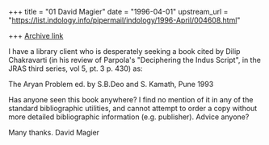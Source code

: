 +++
title = "01 David Magier"
date = "1996-04-01"
upstream_url = "https://list.indology.info/pipermail/indology/1996-April/004608.html"

+++
[Archive link](https://list.indology.info/pipermail/indology/1996-April/004608.html)

I have a library client who is desperately seeking a book cited by
Dilip Chakravarti (in his review of Parpola's "Deciphering the Indus
Script", in the JRAS third series, vol 5, pt. 3 p. 430) as:

The Aryan Problem ed. by S.B.Deo and S. Kamath, Pune 1993

Has anyone seen this book anywhere? I find no mention of it in any of
the standard bibliographic utilities, and cannot attempt to order a
copy without more detailed bibliographic information (e.g. publisher).
Advice anyone?

Many thanks.
David Magier




